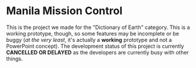 # Manila Mission Control
This is the project we made for the "Dictionary of Earth" category. This is a working prototype, though, so some features may be incomplete or be buggy (*at the very least*, it's actually a **working** prototype and not a PowerPoint concept). The development status of this project is currently **CANCELLED OR DELAYED** as the developers are currently busy with other things.
